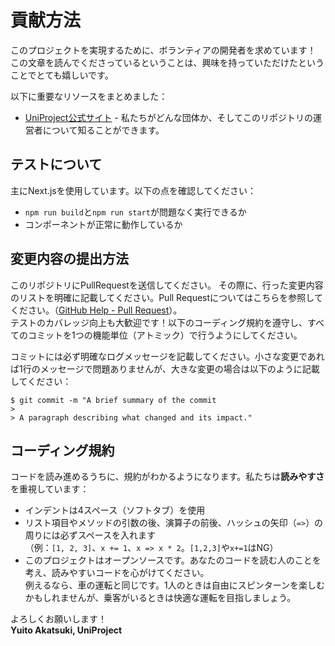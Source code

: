 # 貢献方法

このプロジェクトを実現するために、ボランティアの開発者を求めています！  
この文章を読んでくださっているということは、興味を持っていただけたということでとても嬉しいです。

以下に重要なリソースをまとめました：

- [UniProject公式サイト](https://uniproject.jp) - 私たちがどんな団体か、そしてこのリポジトリの運営者について知ることができます。

## テストについて

主にNext.jsを使用しています。以下の点を確認してください：

- `npm run build`と`npm run start`が問題なく実行できるか
- コンポーネントが正常に動作しているか

## 変更内容の提出方法

このリポジトリにPullRequestを送信してください。
その際に、行った変更内容のリストを明確に記載してください。Pull Requestについてはこちらを参照してください。（[GitHub Help - Pull Request](http://help.github.com/pull-requests/)）。  
テストのカバレッジ向上も大歓迎です！以下のコーディング規約を遵守し、すべてのコミットを1つの機能単位（アトミック）で行うようにしてください。

コミットには必ず明確なログメッセージを記載してください。小さな変更であれば1行のメッセージで問題ありませんが、大きな変更の場合は以下のように記載してください：

    $ git commit -m "A brief summary of the commit
    > 
    > A paragraph describing what changed and its impact." 

## コーディング規約

コードを読み進めるうちに、規約がわかるようになります。私たちは**読みやすさ**を重視しています：

- インデントは4スペース（ソフトタブ）を使用
- リスト項目やメソッドの引数の後、演算子の前後、ハッシュの矢印（`=>`）の周りには必ずスペースを入れます  
  （例：`[1, 2, 3]`、`x += 1`、`x => x * 2`。`[1,2,3]`や`x+=1`はNG）
- このプロジェクトはオープンソースです。あなたのコードを読む人のことを考え、読みやすいコードを心がけてください。  
  例えるなら、車の運転と同じです。1人のときは自由にスピンターンを楽しむかもしれませんが、乗客がいるときは快適な運転を目指しましょう。

よろしくお願いします！  
**Yuito Akatsuki, UniProject**
